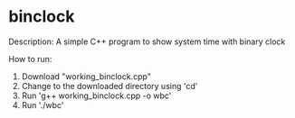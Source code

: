 binclock
========

Description:
A simple C++ program to show system time with binary clock

How to run:
1. Download "working_binclock.cpp"
2. Change to the downloaded directory using 'cd'
3. Run 'g++ working_binclock.cpp -o wbc'
4. Run './wbc'

